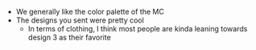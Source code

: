- We generally like the color palette of the MC
- The designs you sent were pretty cool
	- In terms of clothing, I think most people are kinda leaning towards design 3 as their favorite